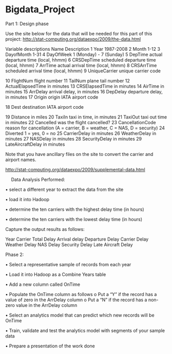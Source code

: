 # Bigdata_Project
Part 1:  Design phase

Use the site below for the data that will be needed for this part of this project:
http://stat-computing.org/dataexpo/2009/the-data.html

Variable descriptions
	Name	Description
1	Year	1987-2008
2	Month	1-12
3	DayofMonth	1-31
4	DayOfWeek	1 (Monday) - 7 (Sunday)
5	DepTime	actual departure time (local, hhmm)
6	CRSDepTime	scheduled departure time (local, hhmm)
7	ArrTime	actual arrival time (local, hhmm)
8	CRSArrTime	scheduled arrival time (local, hhmm)
9	UniqueCarrier	unique carrier code

10	FlightNum	flight number
11	TailNum	plane tail number
12	ActualElapsedTime	in minutes
13	CRSElapsedTime	in minutes
14	AirTime	in minutes
15	ArrDelay	arrival delay, in minutes
16	DepDelay	departure delay, in minutes
17	Origin	origin IATA airport code

18	Dest	destination IATA airport code

19	Distance	in miles
20	TaxiIn	taxi in time, in minutes
21	TaxiOut	taxi out time in minutes
22	Cancelled	was the flight cancelled?
23	CancellationCode	reason for cancellation (A = carrier, B = weather, C = NAS, D = security)
24	Diverted	1 = yes, 0 = no
25	CarrierDelay	in minutes
26	WeatherDelay	in minutes
27	NASDelay	in minutes
28	SecurityDelay	in minutes
29	LateAircraftDelay	in minutes


Note that you have ancillary files on the site to convert the carrier and airport names.

http://stat-computing.org/dataexpo/2009/supplemental-data.html

 
Data Analysis Performed:

•	select a different year to extract the data from the site 

•	 load it  into Hadoop

•	determine the ten carriers with the highest delay time (in hours)

•	determine the ten carriers with the lowest delay time (in hours)


Capture the output results as follows:

Year	Carrier	Total Delay   	Arrival delay 	Departure Delay 	Carrier Delay	Weather
Delay	NAS Delay	Security Delay	Late Aircraft Delay

Phase 2: 

•	Select a representative sample of records  from each year

•	 Load it  into Hadoop as a Combine Years table

•	Add a new column called OnTime

•	Populate the OnTime column as follows
o	Put a “Y”   if the record has  a value of zero in the ArrDelay column
o	Put a “N”  if the record has  a non-zero value in the ArrDelay column

•	Select an analytics model that can predict which new records will be OnTime

•	Train, validate and test the analytics model with segments of your sample data

•	Prepare a presentation of the work done

